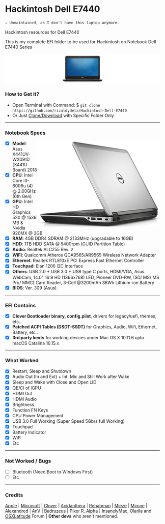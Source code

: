 # Hackintosh Dell E7440
```html
⚠️ Unmaintained, as I don't have this laptop anymore.
```
Hackintosh resources for Dell E7440

This is my complete EFI folder to be used for Hackintosh on Notebook Dell E7440 Series

<img src="/img/dell.png?raw=true" alt="Dell E7440" align="center right">

### How to Get it?

- Open Terminal with Command: $ `git clone https://github.com/rizaldydeta/Hackintosh-Dell-E7440`
- Or Just [Clone/Download](https://github.com/rizaldydeta/Hackintosh-Dell-E7440.git) with Specific Folder Only

--------------------------------------------------------------------------------------------

### Notebook Specs
<img src="/img/e7440.png?raw=true" alt="Dell E7440" align="right">

- [x] <b>Model</b>: Asus X441UV-WX091D (X441U Board) 2018
- [x] <b>CPU</b>: Intel Core i3-6006u (4) @ 2.00GHz (6th Gen)
- [x] <b>GPU</b>: Intel HD Graphics 520 @ 1536 MB & Nvidia 920MX  @ 2GB
- [x] <b>RAM</b>: 4GB DDR4 SDRAM @ 2133MHz (upgradable to 16GB)
- [x] <b>HDD</b>: 1TB HDD SATA @ 5400rpm (GUID Partition Table)
- [x] <b>Audio</b>: Realtek ALC255 Rev. 2
- [x] <b>WiFi</b>: Qualcomm Atheros QCA9565/AR9565 Wireless Network Adapter
- [x] <b>Ethernet</b>: Realtek RTL810xE PCI Express Fast Ethernet Controller
- [x] <b>Touchpad</b>: Elan 1200 I2C Interface
- [x] <b>Others</b>: USB 2.0 + USB 3.0 + USB type C ports, HDMI/VGA, Asus WebCam, 14.0" 16:9 HD (1366x768) LED, Pioneer DVD-RW, (SD/ MS/ MS Pro/ MMC) Card Reader, 3-Cell @3200mAh 36Wh Lithium-ion Battery
- [x] <b>BIOS</b>: Ver. 309 (Asus).

--------------------------------------------------------------------------------------------

### EFI Contains
- [x] <b>Clover Bootloader binary, config.plist</b>, drivers for legacy/uefi, themes, etc..
- [x] <b>Patched ACPI Tables (DSDT-SSDT)</b> for Graphics, Audio, Wifi, Ethernet, Battery, etc..
- [x] <b>3rd party kexts</b> for working devices under Mac OS X 10.11.6 upto macOS Catalina 10.15.x
 
--------------------------------------------------------------------------------------------
 
### What Worked
- [x] Restart, Sleep and Shutdown
- [x] Audio Out (In and Ext) + Int. Mic and Still Work after Wake
- [x] Sleep and Wake with Close and Open LID
- [x] QE/CI of IGPU
- [x] HDMI Out
- [x] HDMI Audio
- [x] Brightness
- [x] Function FN Keys
- [x] CPU Power Management
- [x] USB 3.0 Full Working (Super Speed 5Gb/s full Working)
- [x] Touchpad
- [x] Battery Indicator
- [x] WiFI
- [x] Etc
 
--------------------------------------------------------------------------------------------
 
### Not Worked / Bugs
- [ ] Bluetooth (Need Boot to Windows First)
- [ ] Etc
 
--------------------------------------------------------------------------------------------

### Credits
[Apple](https://www.apple.com) | [Microsoft](https://www.microsoft.com/en-us/windows) | [Clover](https://sourceforge.net/projects/cloverefiboot) | [Acidanthera](https://github.com/acidanthera) | [Rehabman](https://github.com/RehabMan/Laptop-DSDT-Patch) | [Mieze](https://github.com/Mieze/RTL8111_driver_for_OS_X) | [Mirone](https://github.com/Mirone/AppleHDAPatcher) | [Alexandred](https://github.com/alexandred/VoodooI2C) | [AnV](https://github.com/andyvand/FixEDID_Devel) | [Badruzeus](https://github.com/badruzeus) | [Piker R. Alpha](https://github.com/Piker-Alpha/ssdtPRGen.sh) | [InsanelyMac](https://www.insanelymac.com/forum), [Olarila](http://olarila.com/forum) and [OSXLatitude](https://osxlatitude.com/forums) Forum | <b>Other devs</b> who aren't mentioned.
